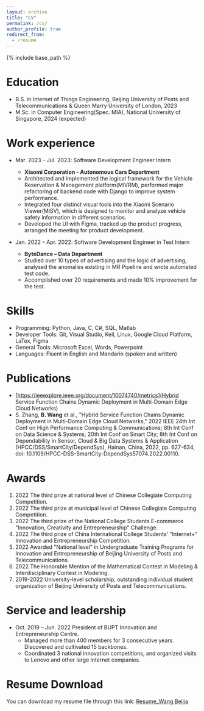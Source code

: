 ```yaml
---
layout: archive
title: "CV"
permalink: /cv/
author_profile: true
redirect_from:
  - /resume
---
```


{% include base_path %}

Education
======
* B.S. in Internet of Things Engineering, Beijing University of Posts and Telecommunications & Queen Marry University of London, 2023
* M.Sc. in Computer Engineering(Spec. MIA), National University of Singapore, 2024 (expected)

Work experience
======
* Mar. 2023 – Jul. 2023: Software Development Engineer Intern
  * **Xiaomi Corporation - Autonomous Cars Department**
  * Architected and implemented the logical framework for the Vehicle Reservation & Management platform(MiVRM), performed major refactoring of backend code with Django to improve system performance.
  * Integrated four distinct visual tools into the Xiaomi Scenario Viewer(MiSV), which is designed to monitor and analyze vehicle safety information in different scenarios. 
  * Developed the UI with Figma, tracked up the product progress, arranged the meeting for product development.

* Jan. 2022 – Apr. 2022: Software Development Engineer in Test Intern
  * **ByteDance – Data Department**
  * Studied over 10 types of advertising and the logic of advertising, analysed the anomalies existing in MR Pipeline and wrote automated test code.
  * Accomplished over 20 requirements and made 10% improvement for the test.
  
Skills
======
* Programming: Python, Java, C, C#, SQL, Matlab
* Developer Tools: Git, Visual Studio, Keil, Linux, Google Cloud Platform, LaTex, Figma
* General Tools: Microsoft Excel, Words, Powerpoint
* Languages: Fluent in English and Mandarin (spoken and written)

Publications
======
* [https://ieeexplore.ieee.org/document/10074740/metrics](Hybrid Service Function Chains Dynamic Deployment in Multi-Domain Edge Cloud Networks)
* S. Zhang, **B. Wang** et al., "Hybrid Service Function Chains Dynamic Deployment in Multi-Domain Edge Cloud Networks," 2022 IEEE 24th Int Conf on High Performance Computing & Communications; 8th Int Conf on Data Science & Systems; 20th Int Conf on Smart City; 8th Int Conf on Dependability in Sensor, Cloud & Big Data Systems & Application (HPCC/DSS/SmartCity/DependSys), Hainan, China, 2022, pp. 627-634, doi: 10.1109/HPCC-DSS-SmartCity-DependSys57074.2022.00110.
  
Awards
======
1. 2022 The third prize at national level of Chinese Collegiate Computing Competition.
2. 2022 The third prize at municipal level of Chinese Collegiate Computing Competition.
3. 2022 The third prize of the National College Students E-commerce "Innovation, Creativity and Entrepreneurship" Challenge.
4. 2022 The third prize of China International College Students' “Internet+” Innovation and Entrepreneurship Competition.
5. 2022 Awarded "National level" in Undergraduate Training Programs for Innovation and Entrepreneurship of Beijing University of Posts and Telecommunications.
6. 2022 The Honorable Mention of the  Mathematical Contest in Modeling & Interdisciplinary Contest in Modeling.
7. 2019-2022 University-level scholarship, outstanding individual student organization of Beijing University of Posts and Telecommunications.

Service and leadership
======
* Oct. 2019 – Jun. 2022 President of BUPT Innovation and Entrepreneurship Centre.
  * Managed more than 400 members for 3 consecutive years. Discovered and cultivated 15 backbones. 
  * Coordinated 3 national innovation competitions, and organized visits to Lenovo and other large internet companies.

Resume Download
=====
You can download my resume file through this link: [Resume_Wang Beijia](https://kathywang789.github.io/files/Resume.pdf)